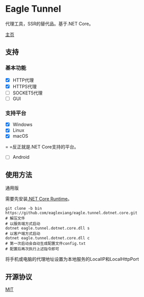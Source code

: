 # Eagle Tunnel

代理工具，SSR的替代品。基于.NET Core。

[主页](https://www.eaglexiang.org/eagle-tunnel)

## 支持

### 基本功能

- [x] HTTP代理
- [x] HTTPS代理
- [ ] SOCKET5代理
- [ ] GUI

### 支持平台

- [x] Windows
- [x] Linux
- [x] macOS

= =反正就是.NET Core支持的平台。

- [ ] Android

## 使用方法

通用版

需要先安装[.NET Core Runtime](https://www.microsoft.com/net/download/)。

```shell
git clone -b bin https://github.com/eaglexiang/eagle.tunnel.dotnet.core.git
# 解压文件
# 以服务端方式启动
dotnet eagle.tunnel.dotnet.core.dll s
# 以客户端方式启动
dotnet eagle.tunnel.dotnet.core.dll c
# 第一次启动会自动生成配置文件config.txt
# 配置后再次执行上述指令即可
```

将手机或电脑的代理地址设置为本地服务的LocalIP和LocalHttpPort

## 开源协议

[MIT](./LICENSE)
